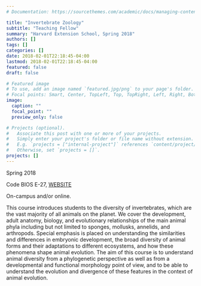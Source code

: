 ```yaml
---
# Documentation: https://sourcethemes.com/academic/docs/managing-content/

title: "Invertebrate Zoology"
subtitle: "Teaching Fellow"
summary: "Harvard Extension School, Spring 2018"
authors: []
tags: []
categories: []
date: 2018-02-01T22:18:45-04:00
lastmod: 2018-02-01T22:18:45-04:00
featured: false
draft: false

# Featured image
# To use, add an image named `featured.jpg/png` to your page's folder.
# Focal points: Smart, Center, TopLeft, Top, TopRight, Left, Right, BottomLeft, Bottom, BottomRight.
image:
  caption: ""
  focal_point: ""
  preview_only: false

# Projects (optional).
#   Associate this post with one or more of your projects.
#   Simply enter your project's folder or file name without extension.
#   E.g. `projects = ["internal-project"]` references `content/project/deep-learning/index.md`.
#   Otherwise, set `projects = []`.
projects: []
---
```


Spring 2018

Code BIOS E-27, [WEBSITE](https://canvas.harvard.edu/courses/35083)

On-campus and/or online.

This course introduces students to the diversity of invertebrates, which are the vast majority of all animals on the planet. We cover the development, adult anatomy, biology, and evolutionary relationships of the main animal phyla including but not limited to sponges, mollusks, annelids, and arthropods. Special emphasis is placed on understanding the similarities and differences in embryonic development, the broad diversity of animal forms and their adaptations to different ecosystems, and how these phenomena shape animal evolution. The aim of this course is to understand animal diversity from a phylogenetic perspective as well as from a developmental and functional morphology point of view, and to be able to understand the evolution and divergence of these features in the context of animal evolution.
